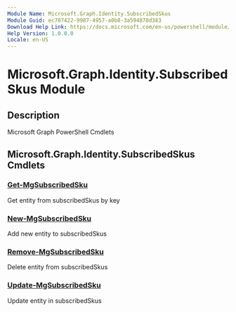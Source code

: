 ```yaml
---
Module Name: Microsoft.Graph.Identity.SubscribedSkus
Module Guid: ec707422-9987-4957-a0b0-3a594870d383
Download Help Link: https://docs.microsoft.com/en-us/powershell/module/microsoft.graph.identity.subscribedskus
Help Version: 1.0.0.0
Locale: en-US
---
```


# Microsoft.Graph.Identity.SubscribedSkus Module
## Description
Microsoft Graph PowerShell Cmdlets

## Microsoft.Graph.Identity.SubscribedSkus Cmdlets
### [Get-MgSubscribedSku](Get-MgSubscribedSku.md)
Get entity from subscribedSkus by key

### [New-MgSubscribedSku](New-MgSubscribedSku.md)
Add new entity to subscribedSkus

### [Remove-MgSubscribedSku](Remove-MgSubscribedSku.md)
Delete entity from subscribedSkus

### [Update-MgSubscribedSku](Update-MgSubscribedSku.md)
Update entity in subscribedSkus

